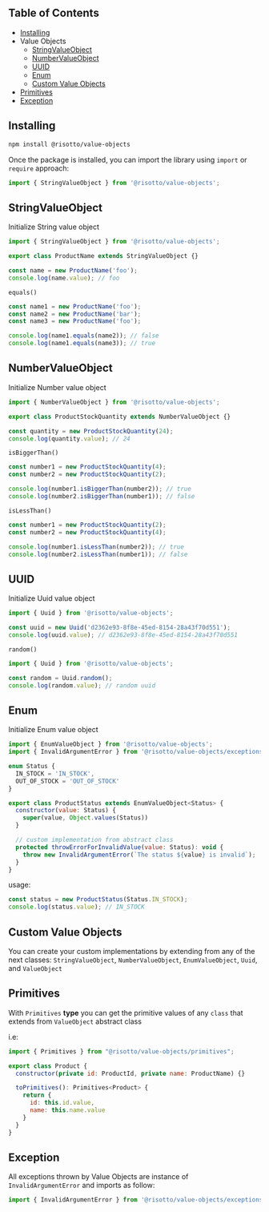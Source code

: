 ## Table of Contents

- [Installing](#installing)
- Value Objects
  - [StringValueObject](#stringvalueobject)
  - [NumberValueObject](#numbervalueobject)
  - [UUID](#uuid)
  - [Enum](#enum)
  - [Custom Value Objects](#custom-value-objects)
- [Primitives](#primitives)
- [Exception](#exception)

## Installing

```bash
npm install @risotto/value-objects
```

Once the package is installed, you can import the library using `import` or `require` approach:

```js
import { StringValueObject } from '@risotto/value-objects';
```

## StringValueObject

Initialize String value object

```js
import { StringValueObject } from '@risotto/value-objects';

export class ProductName extends StringValueObject {}

const name = new ProductName('foo');
console.log(name.value); // foo
```

`equals()`

```js
const name1 = new ProductName('foo');
const name2 = new ProductName('bar');
const name3 = new ProductName('foo');

console.log(name1.equals(name2)); // false
console.log(name1.equals(name3)); // true
```

## NumberValueObject

Initialize Number value object

```js
import { NumberValueObject } from '@risotto/value-objects';

export class ProductStockQuantity extends NumberValueObject {}

const quantity = new ProductStockQuantity(24);
console.log(quantity.value); // 24
```

`isBiggerThan()`

```js
const number1 = new ProductStockQuantity(4);
const number2 = new ProductStockQuantity(2);

console.log(number1.isBiggerThan(number2)); // true
console.log(number2.isBiggerThan(number1)); // false
```

`isLessThan()`

```js
const number1 = new ProductStockQuantity(2);
const number2 = new ProductStockQuantity(4);

console.log(number1.isLessThan(number2)); // true
console.log(number2.isLessThan(number1)); // false
```

## UUID

Initialize Uuid value object

```js
import { Uuid } from '@risotto/value-objects';

const uuid = new Uuid('d2362e93-8f8e-45ed-8154-28a43f70d551');
console.log(uuid.value); // d2362e93-8f8e-45ed-8154-28a43f70d551
```

`random()`

```js
import { Uuid } from '@risotto/value-objects';

const random = Uuid.random();
console.log(random.value); // random uuid
```

## Enum

Initialize Enum value object

```js
import { EnumValueObject } from '@risotto/value-objects';
import { InvalidArgumentError } from '@risotto/value-objects/exceptions';

enum Status {
  IN_STOCK = 'IN_STOCK',
  OUT_OF_STOCK = 'OUT_OF_STOCK'
}

export class ProductStatus extends EnumValueObject<Status> {
  constructor(value: Status) {
    super(value, Object.values(Status))
  }

  // custom implementation from abstract class
  protected throwErrorForInvalidValue(value: Status): void {
    throw new InvalidArgumentError(`The status ${value} is invalid`);
  }
}
```

usage:

```js
const status = new ProductStatus(Status.IN_STOCK);
console.log(status.value); // IN_STOCK
```

## Custom Value Objects

You can create your custom implementations by extending from any of the next classes: `StringValueObject`, `NumberValueObject`, `EnumValueObject`, `Uuid`, and `ValueObject`

## Primitives

With `Primitives` **type** you can get the primitive values of any `class` that extends from `ValueObject` abstract class

i.e:

```js
import { Primitives } from "@risotto/value-objects/primitives";

export class Product {
  constructor(private id: ProductId, private name: ProductName) {}

  toPrimitives(): Primitives<Product> {
    return {
      id: this.id.value,
      name: this.name.value
    }
  }
}
```

## Exception

All exceptions thrown by Value Objects are instance of `InvalidArgumentError` and imports as follow:

```js
import { InvalidArgumentError } from '@risotto/value-objects/exceptions';
```
